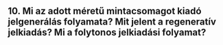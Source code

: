 ## 10. Mi az adott méretű mintacsomagot kiadó jelgenerálás folyamata? Mit jelent a regeneratív jelkiadás? Mi a folytonos jelkiadási folyamat?
